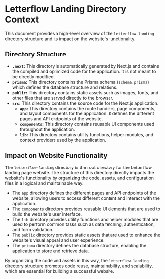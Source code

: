# Letterflow Landing Directory Context

This document provides a high-level overview of the `letterflow-landing` directory structure and its impact on the website's functionality.

## Directory Structure

- **`.next`:** This directory is automatically generated by Next.js and contains the compiled and optimized code for the application. It is not meant to be directly modified.
- **`prisma`:** This directory contains the Prisma schema (`schema.prisma`) which defines the database structure and relations.
- **`public`:** This directory contains static assets such as images, fonts, and other files that are served directly to the browser.
- **`src`:** This directory contains the source code for the Next.js application.
  - **`app`:** This directory contains the route handlers, page components, and layout components for the application. It defines the different pages and API endpoints of the website.
  - **`components`:** This directory contains reusable UI components used throughout the application.
  - **`lib`:** This directory contains utility functions, helper modules, and context providers used by the application.

## Impact on Website Functionality

The `letterflow-landing` directory is the root directory for the Letterflow landing page website. The structure of this directory directly impacts the website's functionality by organizing the code, assets, and configuration files in a logical and maintainable way.

- The `app` directory defines the different pages and API endpoints of the website, allowing users to access different content and interact with the application.
- The `components` directory provides reusable UI elements that are used to build the website's user interface.
- The `lib` directory provides utility functions and helper modules that are used to perform common tasks such as data fetching, authentication, and form validation.
- The `public` directory provides static assets that are used to enhance the website's visual appeal and user experience.
- The `prisma` directory defines the database structure, enabling the application to store and retrieve data.

By organizing the code and assets in this way, the `letterflow-landing` directory structure promotes code reuse, maintainability, and scalability, which are essential for building a successful website.
